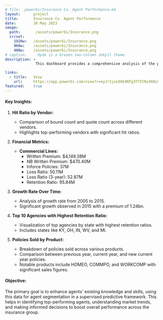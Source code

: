 ```yaml
---
# file: _powerbi/Insurance Co. Agent Performance.md
layout:      project
title:       Insurance Co. Agent Performance
date:        30 May 2023
image:
  path:       /assets/powerbi/Insurance.png
  srcset:
    1920w:   /assets/powerbi/Insurance.png
    960w:    /assets/powerbi/Insurance.png
    480w:    /assets/powerbi/Insurance.png
# caption:     Hyde is a brazen two-column Jekyll theme.
description: >
              This dashboard provides a comprehensive analysis of the performance of agents in an insurance group comprising 10 property and casualty insurance, life insurance, and insurance brokerage companies. The dashboard focuses on key performance indicators (KPIs) to evaluate agent effectiveness and highlight areas for improvement.

links:
  - title:   Veiw
    url:     https://app.powerbi.com/view?r=eyJrIjoiOGE4NTg3YTItNzdkNi00YWJlLTg4ZDctMDVkYmRhMGU1ZjMzIiwidCI6IjZiY2E4MzUxLTAxZDMtNDI1Mi04NWVhLWJkYThmOGQyMzViZCIsImMiOjl9
featured:    true
---
```

#### Key Insights:

1.  **Hit Ratio by Vendor:**
    
    -   Comparison of bound count and quote count across different vendors.
    -   Highlights top-performing vendors with significant hit ratios.
2.  **Financial Metrics:**
    
    -   **Commercial Lines:**
        -   Written Premium: $4,149.38M
        -   NB Written Premium: $470.40M
        -   Inforce Policies: 37M
        -   Loss Ratio: 50.11M
        -   Loss Ratio (3-year): 52.87M
        -   Retention Ratio: 95.84M
3.  **Growth Rate Over Time:**
    
    -   Analysis of growth rate from 2005 to 2015.
    -   Significant growth observed in 2015 with a premium of 1.24bn.
4.  **Top 10 Agencies with Highest Retention Ratio:**
    
    -   Visualization of top agencies by state with highest retention ratios.
    -   Includes states like KY, OH, IN, WV, and MI.
5.  **Policies Sold by Product:**
    
    -   Breakdown of policies sold across various products.
    -   Comparison between previous year, current year, and new current year policies.
    -   Notable products include HOMEO, COMMPO, and WORKCOMP with significant sales figures.

#### Objective:

The primary goal is to enhance agents' existing knowledge and skills, using this data for agent segmentation in a supervised predictive framework. This helps in identifying top-performing agents, understanding market trends, and making informed decisions to boost overall performance across the insurance group.
